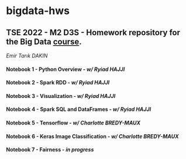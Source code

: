 # bigdata-hws
## TSE 2022 - M2 D3S - Homework repository for the Big Data [course](https://waterponey.github.io/BigDataClass).
*Emir Tarık DAKIN*


#### Notebook 1 - Python Overview - *w/ Ryiad HAJJI*
#### Notebook 2 - Spark RDD - *w/ Ryiad HAJJI*
#### Notebook 3 - Visualization - *w/ Ryiad HAJJI*
#### Notebook 4 - Spark SQL and DataFrames - *w/ Ryiad HAJJI*
#### Notebook 5 - Tensorflow - *w/ Charlotte BREDY-MAUX*
#### Notebook 6 - Keras Image Classification - *w/ Charlotte BREDY-MAUX*
#### Notebook 7 - Fairness - *in progress*
